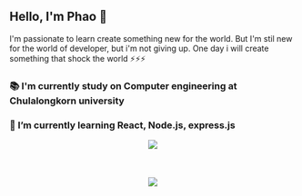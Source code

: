 ## Hello, I'm Phao 👋
I'm passionate to learn create something new for the world. But I'm stil new for the world of developer, but i'm not giving up. One day i will create something that shock the world ⚡⚡⚡

### 📚 I'm currently study on Computer engineering at Chulalongkorn university  
### 🌱 I’m currently learning React, Node.js, express.js  
<p align="center">
  <img src="https://github-readme-stats.vercel.app/api?username=PhoengZ&show_icons=true&count_private=true&bg_color=000000" />
  <br />
  <img src="https://github-readme-stats.vercel.app/api/top-langs/?username=PhoengZ&layout=compact&langs_count=10&bg_color=000000" style="margin-top: 50px;" />
</p>




<!--
**PhoengZ/PhoengZ** is a ✨ _special_ ✨ repository because its `README.md` (this file) appears on your GitHub profile.

Here are some ideas to get you started:

- 🔭 I’m currently working on ...
- 🌱 I’m currently learning ...
- 👯 I’m looking to collaborate on ...
- 🤔 I’m looking for help with ...
- 💬 Ask me about ...
- 📫 How to reach me: ...
- 😄 Pronouns: ...
- ⚡ Fun fact: ...
-->
